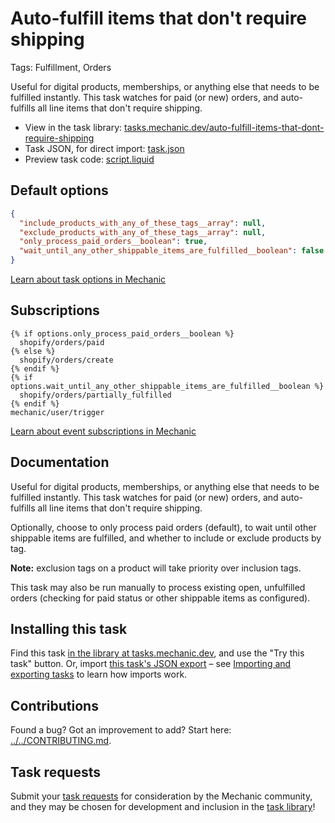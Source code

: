 # Auto-fulfill items that don't require shipping

Tags: Fulfillment, Orders

Useful for digital products, memberships, or anything else that needs to be fulfilled instantly. This task watches for paid (or new) orders, and auto-fulfills all line items that don't require shipping.

* View in the task library: [tasks.mechanic.dev/auto-fulfill-items-that-dont-require-shipping](https://tasks.mechanic.dev/auto-fulfill-items-that-dont-require-shipping)
* Task JSON, for direct import: [task.json](../../tasks/auto-fulfill-items-that-dont-require-shipping.json)
* Preview task code: [script.liquid](./script.liquid)

## Default options

```json
{
  "include_products_with_any_of_these_tags__array": null,
  "exclude_products_with_any_of_these_tags__array": null,
  "only_process_paid_orders__boolean": true,
  "wait_until_any_other_shippable_items_are_fulfilled__boolean": false
}
```

[Learn about task options in Mechanic](https://learn.mechanic.dev/core/tasks/options)

## Subscriptions

```liquid
{% if options.only_process_paid_orders__boolean %}
  shopify/orders/paid
{% else %}
  shopify/orders/create
{% endif %}
{% if options.wait_until_any_other_shippable_items_are_fulfilled__boolean %}
  shopify/orders/partially_fulfilled
{% endif %}
mechanic/user/trigger
```

[Learn about event subscriptions in Mechanic](https://learn.mechanic.dev/core/tasks/subscriptions)

## Documentation

Useful for digital products, memberships, or anything else that needs to be fulfilled instantly. This task watches for paid (or new) orders, and auto-fulfills all line items that don't require shipping.

Optionally, choose to only process paid orders (default), to wait until other shippable items are fulfilled, and whether to include or exclude products by tag.

**Note:** exclusion tags on a product will take priority over inclusion tags.

This task may also be run manually to process existing open, unfulfilled orders (checking for paid status or other shippable items as configured).

## Installing this task

Find this task [in the library at tasks.mechanic.dev](https://tasks.mechanic.dev/auto-fulfill-items-that-dont-require-shipping), and use the "Try this task" button. Or, import [this task's JSON export](../../tasks/auto-fulfill-items-that-dont-require-shipping.json) – see [Importing and exporting tasks](https://learn.mechanic.dev/core/tasks/import-and-export) to learn how imports work.

## Contributions

Found a bug? Got an improvement to add? Start here: [../../CONTRIBUTING.md](../../CONTRIBUTING.md).

## Task requests

Submit your [task requests](https://mechanic.canny.io/task-requests) for consideration by the Mechanic community, and they may be chosen for development and inclusion in the [task library](https://tasks.mechanic.dev/)!
